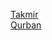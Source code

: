 <a href="https://hangga.github.io/undangan">Takmir</a> <br/>
<a href="https://hangga.github.io/undangan/qurban.html">Qurban</a>
